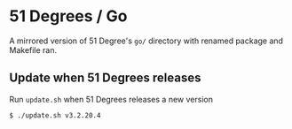 # 51 Degrees / Go

A mirrored version of 51 Degree's `go/` directory with renamed package and Makefile ran.

## Update when 51 Degrees releases

Run `update.sh` when 51 Degrees releases a new version

```
$ ./update.sh v3.2.20.4
```
